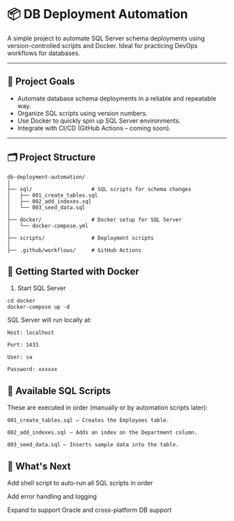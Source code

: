 # 📦 DB Deployment Automation

A simple project to automate SQL Server schema deployments using version-controlled scripts and Docker. Ideal for practicing DevOps workflows for databases.

---

## 🚀 Project Goals

- Automate database schema deployments in a reliable and repeatable way.
- Organize SQL scripts using version numbers.
- Use Docker to quickly spin up SQL Server environments.
- Integrate with CI/CD (GitHub Actions – coming soon).

---

## 🗂️ Project Structure

```plaintext
db-deployment-automation/
│
├── sql/                   # SQL scripts for schema changes
│   ├── 001_create_tables.sql
│   ├── 002_add_indexes.sql
│   └── 003_seed_data.sql
│
├── docker/                # Docker setup for SQL Server
│   └── docker-compose.yml
│
├── scripts/               # Deployment scripts 
│
├── .github/workflows/     # GitHub Actions 
```

## 🐳 Getting Started with Docker
1. Start SQL Server
```
cd docker
docker-compose up -d
```
SQL Server will run locally at:
```
Host: localhost

Port: 1433

User: sa

Password: xxxxxx
```
## 📜 Available SQL Scripts
These are executed in order (manually or by automation scripts later):
```
001_create_tables.sql – Creates the Employees table.

002_add_indexes.sql – Adds an index on the Department column.

003_seed_data.sql – Inserts sample data into the table.
```
## 🧩 What's Next
 Add shell script to auto-run all SQL scripts in order

 Add error handling and logging

 Expand to support Oracle and cross-platform DB support

